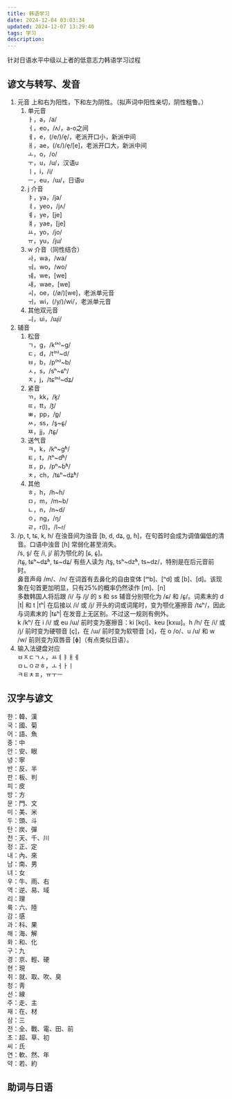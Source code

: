 ```yaml
---
title: 韩语学习
date: 2024-12-04 03:03:34
updated: 2024-12-07 13:29:40
tags: 学习
description:
---
```

针对日语水平中级以上者的低意志力韩语学习过程

## 谚文与转写、发音

1. 元音
上和右为阳性，下和左为阴性。（拟声词中阳性亲切，阴性粗鲁。）
    1. 单元音  
ㅏ，a，/a/  
ㅓ，eo，/ʌ/，a-o之间  
ㅔ，e，(/e/)/e̞/，老派开口小，新派中间  
ㅐ，ae，(/ɛ/)/e̞/[e]，老派开口大，新派中间  
ㅗ，o，/o/  
ㅜ，u，/u/，汉语u  
ㅣ，i，/i/  
ㅡ，eu，/ɯ/，日语u
    2. j 介音  
ㅑ，ya，/ja/  
ㅕ，yeo，/jʌ/  
ㅖ，ye，[je]  
ㅒ，yae，[je]  
ㅛ，yo，/jo/  
ㅠ，yu，/ju/
    3. w 介音（同性结合）  
ㅘ，wa，/wa/  
ㅝ，wo，/wo/  
ㅞ，we，[we]  
ㅙ，wae，[we]  
ㅚ，oe，(/ø/)[we]，老派单元音  
ㅟ，wi，(/y/)/wi/，老派单元音
    4. 其他双元音  
ㅢ，ui，/ɰi/
2. 辅音
    1. 松音  
ㄱ，g，/k⁽ʰ⁾~ɡ/  
ㄷ，d，/t⁽ʰ⁾~d/  
ㅂ，b，/p⁽ʰ⁾~b/  
ㅅ，s，/sʰ~ɕʰ/  
ㅈ，j，/tɕ⁽ʰ⁾~dʑ/
    2. 紧音  
ㄲ，kk，/k͈/  
ㄸ，tt，/t͈/  
ㅃ，pp，/p͈/  
ㅆ，ss，/s͈~ɕ͈/  
ㅉ，jj，/tɕ͈/
    3. 送气音  
ㅋ，k，/kʰ~ɡʱ/  
ㅌ，t，/tʰ~dʱ/  
ㅍ，p，/pʰ~bʱ/  
ㅊ，ch，/tɕʰ~dʑʱ/
    4. 其他  
ㅎ，h，/h~ɦ/  
ㅁ，m，/m~b/  
ㄴ，n，/n~d/  
ㅇ，ng，/ŋ/  
ㄹ，r(l)，/l~ɾ/
3. /p, t, tɕ, k, h/ 在浊音间为浊音 [b, d, dʑ, ɡ, ɦ]，在句首时会成为调值偏低的清音。口语中浊音 [ɦ] 常弱化甚至消失。  
/s, s͈/ 在 /i, j/ 前为颚化的 [ɕ, ɕ͈]。  
/tɕ͈, tɕʰ~dʑʱ, tɕ~dʑ/ 有些人读为 /ts͈, tsʰ~dzʱ, ts~dz/，特别是在后元音前时。  
鼻音声母 /m/、/n/ 在词首有去鼻化的自由变体 [ᵐb]、[ⁿd] 或 [b]、[d]。该现象在句首更加明显，只有25%的概率仍然读作 [m]、[n]  
多数韩国人将后跟 /i/ 与 /j/ 的 s 和 ss 辅音分别颚化为 /ɕ/ 和 /ɕ͈/。词素末的 d |t| 和 t |tʰ| 在后接以 /i/ 或 /j/ 开头的词或词尾时，变为颚化塞擦音 /tɕʰ/，因此与词素末的 |tɕʰ| 在发音上无区别。不过这一规则有例外。  
k /kʰ/ 在 i /i/ 或 eu /ɯ/ 前时变为塞擦音：ki [kçi]、keu [kxɯ]。h /h/ 在 /i/ 或 /j/ 前时变为硬颚音 [ç]，在 /ɯ/ 前时变为软颚音 [x]，在 o /o/、u /u/ 和 w /w/ 前则变为双唇音 [ɸ]（有点类似日语）。
4. 输入法键盘对应  
ㅂㅈㄷㄱㅅ，ㅛㅕㅑㅐㅔ  
ㅁㄴㅇㄹㅎ，ㅗㅓㅏㅣ  
ㅋㅌㅊㅍ，ㅠㅜㅡ

## 汉字与谚文

한：韓、漢  
국：國、菊  
어：語、魚  
중：中  
안：安、眼  
녕：寧  
반：反、半  
판：板、判  
피：皮  
방：方  
문：門、文  
미：美、米  
두：頭、斗  
탄：炭、彈  
천：天、千、川  
정：正、定  
내：內、來  
남：南、男  
녀：女  
우：牛、雨、右  
역：逆、易、域  
리：理  
륙：六、陸  
감：感  
과：科、果  
해：海、解  
화：和、化  
구：九  
경：京、輕、硬  
현：現  
취：就、取、吹、臭  
청：靑  
선：線  
주：走、主  
재：在、材  
삼：三  
전：全、戰、電、田、前  
초：超、草、初  
씨：氏  
연：軟、然、年  
약：若、約  

## 助词与日语
